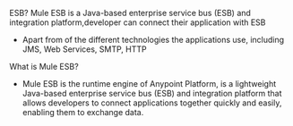  ESB? Mule ESB is a Java-based enterprise service bus (ESB) and integration platform,developer can connect their application with ESB
-  Apart from of the different technologies the applications use, including
JMS, Web Services, SMTP, HTTP

What is Mule ESB?
- Mule ESB is the runtime engine of Anypoint Platform, is a lightweight Java-based
enterprise service bus (ESB) and integration platform that allows developers to
connect applications together quickly and easily, enabling them to exchange data.
